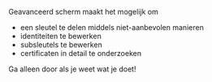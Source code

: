 [//]: # (Ter info: Zet iedere zin op een eigen regel, Transifex zet iedere regel in zijn eigen vertalingsveld!)

Geavanceerd scherm maakt het mogelijk om
* een sleutel te delen middels niet-aanbevolen manieren
* identiteiten te bewerken
* subsleutels te bewerken
* certificaten in detail te onderzoeken

Ga alleen door als je weet wat je doet!